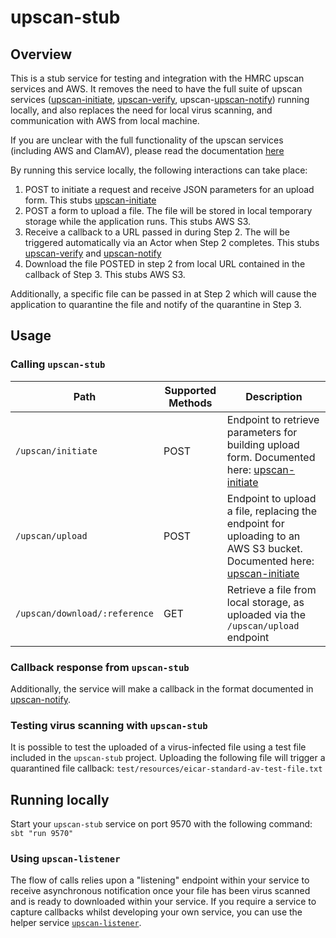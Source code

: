
# upscan-stub

## Overview

This is a stub service for testing and integration with the HMRC upscan services and AWS. It removes the need to have the full suite of upscan services ([upscan-initiate](https://github.com/hmrc/upscan-initiate), [upscan-verify](https://github.com/hmrc/upscan-verify), upscan-[upscan-notify](https://github.com/hmrc/upscan-notify)) running locally, and also replaces the need for local virus scanning, and communication with AWS from local machine.

If you are unclear with the full functionality of the upscan services (including AWS and ClamAV), please read the documentation [here](https://github.com/hmrc/upscan-initiatehttps://github.com/hmrc/upscan-initiate#architecture-of-the-service)

By running this service locally, the following interactions can take place:
1. POST to initiate a request and receive JSON parameters for an upload form. This stubs [upscan-initiate](https://github.com/hmrc/upscan-initiate)
2. POST a form to upload a file. The file will be stored in local temporary storage while the application runs. This stubs AWS S3.
3. Receive a callback to a URL passed in during Step 2. The will be triggered automatically via an Actor when Step 2 completes. This stubs [upscan-verify](https://github.com/hmrc/upscan-verify) and [upscan-notify](https://github.com/hmrc/upscan-notify)
4. Download the file POSTED in step 2 from local URL contained in the callback of Step 3. This stubs AWS S3.

Additionally, a specific file can be passed in at Step 2 which will cause the application to quarantine the file and notify of the quarantine in Step 3.

## Usage

### Calling ```upscan-stub```
| Path | Supported Methods | Description |
| ---- | ----------------  | ----------- |
| ```/upscan/initiate``` | POST | Endpoint to retrieve parameters for building upload form. Documented here: [upscan-initiate](https://github.com/hmrc/upscan-initiate) |
| ```/upscan/upload``` | POST | Endpoint to upload a file, replacing the endpoint for uploading to an AWS S3 bucket. Documented here: [upscan-initiate](https://github.com/hmrc/upscan-initiate) |
| ```/upscan/download/:reference``` | GET | Retrieve a file from local storage, as uploaded via the ```/upscan/upload``` endpoint |


### Callback response from ```upscan-stub```
Additionally, the service will make a callback in the format documented in [upscan-notify](https://github.com/hmrc/upscan-notify).

### Testing virus scanning with ```upscan-stub```
It is possible to test the uploaded of a virus-infected file using a test file included in the ```upscan-stub``` project. Uploading the following file will trigger a quarantined file callback:
```test/resources/eicar-standard-av-test-file.txt```

## Running locally
Start your ```upscan-stub``` service on port 9570 with the following command: ```sbt "run 9570"```

### Using ```upscan-listener```
The flow of calls relies upon a "listening" endpoint within your service to receive asynchronous notification once your file has been virus scanned and is ready to downloaded within  your service. If you require a service to capture callbacks whilst developing your own service, you can use the helper service [```upscan-listener```](https://github.com/hmrc/upscan-listener).